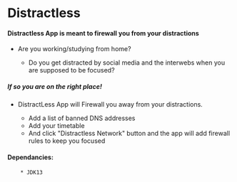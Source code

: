 # Distractless


   #### Distractless App is meant to firewall you from your distractions
 
   * Are you working/studying from home?
   
        * Do you get distracted by social media and the interwebs 
          when you are supposed to be focused?
          
   
   ##### If so you are on the right place!
    
   * DistractLess App will Firewall you away from your distractions.
   
        * Add a list of banned DNS addresses
        * Add your timetable
        * And click "Distractless Network" button and the app will add firewall rules to keep you focused
        
        
   #### Dependancies:
   
        * JDK13 
        